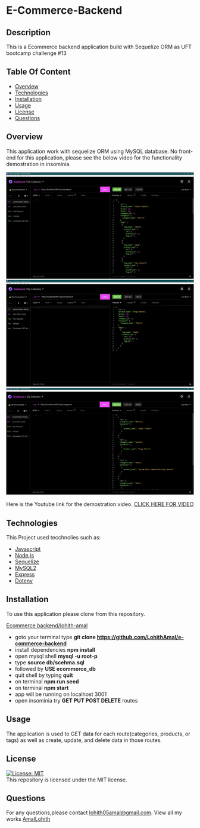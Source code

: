 # E-Commerce-Backend
## Description
This is a Ecommerce backend application build with Sequelize ORM as UFT bootcamp challenge #13

## Table Of Content
* [Overview](#overview)
* [Technologies](#technologies)
* [Installation](#installation)
* [Usage](#usage)
* [License](#license)
* [Questions](#questions)

## Overview

This application work with sequelize ORM using MySQL database. No front-end for this application, please see the below video for the functionality demostration in insominia.

![](images/one.JPG)
![](images/two.JPG)
![](images/three.JPG)

Here is the Youtube link for the demostration video.
[CLICK HERE FOR VIDEO](https://www.youtube.com/watch?v=ihpof1sciNE)


## Technologies
This Project used tecchnolies such as:
* [Javascript](https://www.javascript.com/)
* [Node.js](https://nodejs.org/en/)
* [Sequelize](https://www.npmjs.com/package/sequelize)
* [MySQL2](https://www.npmjs.com/package/mysql2)
* [Express](https://www.npmjs.com/package/express)
* [Dotenv](https://www.npmjs.com/package/dotenv)

## Installation

To use this application please clone from this repository.

[Ecommerce backend/lohith-amal](https://github.com/LohithAmal/e-commerce-backend)

* goto your terminal type **git clone https://github.com/LohithAmal/e-commerce-backend**
* install dependencies **npm install**
* open mysql shell **mysql -u root-p**
* type **source db/scehma.sql**
* followed by **USE ecommerce_db**
* quit shell by typing **quit** 
* on terminal **npm run seed**
* on terminal **npm start**
* app will be running on localhost 3001
* open insominia try **GET PUT POST DELETE** routes

## Usage
The application is used to GET data for each route(categories, products, or tags) as well as create, update, and delete data in those routes.

## License
[![License: MIT](https://img.shields.io/badge/License-MIT-yellow.svg)](https://opensource.org/licenses/MIT)
<br>
This repository is licensed under the MIT license.

## Questions
For any questions,please contact [lohith05amal@gmail.com](mailto:lohith05amal@gmail.com). View all my works [AmalLohith](https://github.com/LohithAmal) 